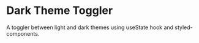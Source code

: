 # Dark Theme Toggler

A toggler between light and dark themes using useState hook and styled-components.
